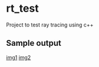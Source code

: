 # rt_test

Project to test ray tracing using c++

## Sample output

[img1](!sample_output/raytrace4.png)
[img2](!sample_output/raytrace6.png)